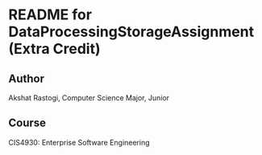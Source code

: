 # README for DataProcessingStorageAssignment (Extra Credit)

## Author
Akshat Rastogi, Computer Science Major, Junior

## Course
CIS4930: Enterprise Software Engineering 





